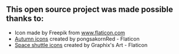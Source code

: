 ## This open source project was made possible thanks to:
- Icon made by Freepik from www.flaticon.com
- [Autumn icons](https://www.flaticon.com/free-icons/autumn) created by pongsakornRed - Flaticon
- [Space shuttle icons](https://www.flaticon.com/free-icons/space-shuttle) created by Graphix's Art - Flaticon